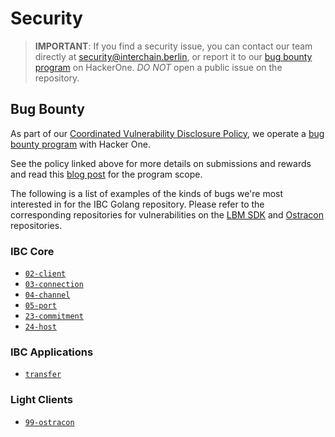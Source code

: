 # Security

> **IMPORTANT**: If you find a security issue, you can contact our team directly at
security@interchain.berlin, or report it to our [bug bounty program](https://hackerone.com/cosmos) on HackerOne. *DO NOT* open a public issue on the repository.

## Bug Bounty

As part of our [Coordinated Vulnerability Disclosure Policy](https://tendermint.com/security), we operate a
[bug bounty program](https://hackerone.com/cosmos) with Hacker One.

See the policy linked above for more details on submissions and rewards and read
this [blog post](https://blog.cosmos.network/bug-bounty-program-for-tendermint-cosmos-833c67693586) for the program scope.

The following is a list of examples of the kinds of bugs we're most interested
in for the IBC Golang repository. Please refer to the corresponding repositories for vulnerabilities on the [LBM SDK](https://github.com/line/lbm-sdk/blob/main/SECURITY.md) and [Ostracon](https://github.com/line/ostracon/blob/main/SECURITY.md) repositories.

### IBC Core

- [`02-client`](https://github.com/line/ibc-go/tree/main/modules/core/02-client)
- [`03-connection`](https://github.com/line/ibc-go/tree/main/modules/core/03-connection)
- [`04-channel`](https://github.com/line/ibc-go/tree/main/modules/core/04-channel)
- [`05-port`](https://github.com/line/ibc-go/tree/main/modules/core/05-port)
- [`23-commitment`](https://github.com/line/ibc-go/tree/main/modules/core/23-commitment)
- [`24-host`](https://github.com/line/ibc-go/tree/main/modules/core/24-host)

### IBC Applications

- [`transfer`](https://github.com/line/ibc-go/tree/main/modules/apps/transfer)

### Light Clients

- [`99-ostracon`](https://github.com/line/ibc-go/tree/main/modules/light-clients/99-ostracon)
